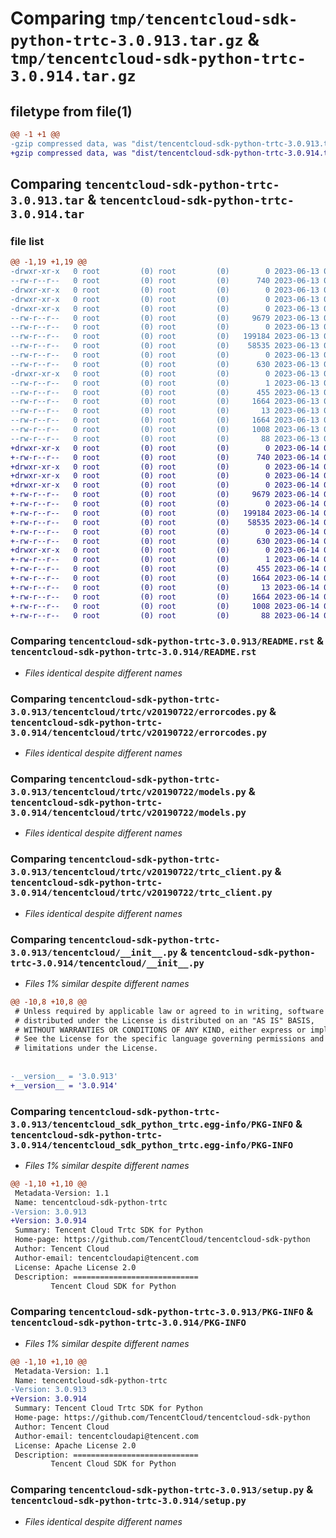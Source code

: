 # Comparing `tmp/tencentcloud-sdk-python-trtc-3.0.913.tar.gz` & `tmp/tencentcloud-sdk-python-trtc-3.0.914.tar.gz`

## filetype from file(1)

```diff
@@ -1 +1 @@
-gzip compressed data, was "dist/tencentcloud-sdk-python-trtc-3.0.913.tar", last modified: Tue Jun 13 02:28:17 2023, max compression
+gzip compressed data, was "dist/tencentcloud-sdk-python-trtc-3.0.914.tar", last modified: Wed Jun 14 00:37:42 2023, max compression
```

## Comparing `tencentcloud-sdk-python-trtc-3.0.913.tar` & `tencentcloud-sdk-python-trtc-3.0.914.tar`

### file list

```diff
@@ -1,19 +1,19 @@
-drwxr-xr-x   0 root         (0) root         (0)        0 2023-06-13 02:28:17.000000 tencentcloud-sdk-python-trtc-3.0.913/
--rw-r--r--   0 root         (0) root         (0)      740 2023-06-13 02:28:17.000000 tencentcloud-sdk-python-trtc-3.0.913/README.rst
-drwxr-xr-x   0 root         (0) root         (0)        0 2023-06-13 02:28:17.000000 tencentcloud-sdk-python-trtc-3.0.913/tencentcloud/
-drwxr-xr-x   0 root         (0) root         (0)        0 2023-06-13 02:28:17.000000 tencentcloud-sdk-python-trtc-3.0.913/tencentcloud/trtc/
-drwxr-xr-x   0 root         (0) root         (0)        0 2023-06-13 02:28:17.000000 tencentcloud-sdk-python-trtc-3.0.913/tencentcloud/trtc/v20190722/
--rw-r--r--   0 root         (0) root         (0)     9679 2023-06-13 02:28:17.000000 tencentcloud-sdk-python-trtc-3.0.913/tencentcloud/trtc/v20190722/errorcodes.py
--rw-r--r--   0 root         (0) root         (0)        0 2023-06-13 02:28:17.000000 tencentcloud-sdk-python-trtc-3.0.913/tencentcloud/trtc/v20190722/__init__.py
--rw-r--r--   0 root         (0) root         (0)   199184 2023-06-13 02:28:17.000000 tencentcloud-sdk-python-trtc-3.0.913/tencentcloud/trtc/v20190722/models.py
--rw-r--r--   0 root         (0) root         (0)    58535 2023-06-13 02:28:17.000000 tencentcloud-sdk-python-trtc-3.0.913/tencentcloud/trtc/v20190722/trtc_client.py
--rw-r--r--   0 root         (0) root         (0)        0 2023-06-13 02:28:17.000000 tencentcloud-sdk-python-trtc-3.0.913/tencentcloud/trtc/__init__.py
--rw-r--r--   0 root         (0) root         (0)      630 2023-06-13 02:28:17.000000 tencentcloud-sdk-python-trtc-3.0.913/tencentcloud/__init__.py
-drwxr-xr-x   0 root         (0) root         (0)        0 2023-06-13 02:28:17.000000 tencentcloud-sdk-python-trtc-3.0.913/tencentcloud_sdk_python_trtc.egg-info/
--rw-r--r--   0 root         (0) root         (0)        1 2023-06-13 02:28:17.000000 tencentcloud-sdk-python-trtc-3.0.913/tencentcloud_sdk_python_trtc.egg-info/dependency_links.txt
--rw-r--r--   0 root         (0) root         (0)      455 2023-06-13 02:28:17.000000 tencentcloud-sdk-python-trtc-3.0.913/tencentcloud_sdk_python_trtc.egg-info/SOURCES.txt
--rw-r--r--   0 root         (0) root         (0)     1664 2023-06-13 02:28:17.000000 tencentcloud-sdk-python-trtc-3.0.913/tencentcloud_sdk_python_trtc.egg-info/PKG-INFO
--rw-r--r--   0 root         (0) root         (0)       13 2023-06-13 02:28:17.000000 tencentcloud-sdk-python-trtc-3.0.913/tencentcloud_sdk_python_trtc.egg-info/top_level.txt
--rw-r--r--   0 root         (0) root         (0)     1664 2023-06-13 02:28:17.000000 tencentcloud-sdk-python-trtc-3.0.913/PKG-INFO
--rw-r--r--   0 root         (0) root         (0)     1008 2023-06-13 02:28:17.000000 tencentcloud-sdk-python-trtc-3.0.913/setup.py
--rw-r--r--   0 root         (0) root         (0)       88 2023-06-13 02:28:17.000000 tencentcloud-sdk-python-trtc-3.0.913/setup.cfg
+drwxr-xr-x   0 root         (0) root         (0)        0 2023-06-14 00:37:42.000000 tencentcloud-sdk-python-trtc-3.0.914/
+-rw-r--r--   0 root         (0) root         (0)      740 2023-06-14 00:37:42.000000 tencentcloud-sdk-python-trtc-3.0.914/README.rst
+drwxr-xr-x   0 root         (0) root         (0)        0 2023-06-14 00:37:42.000000 tencentcloud-sdk-python-trtc-3.0.914/tencentcloud/
+drwxr-xr-x   0 root         (0) root         (0)        0 2023-06-14 00:37:42.000000 tencentcloud-sdk-python-trtc-3.0.914/tencentcloud/trtc/
+drwxr-xr-x   0 root         (0) root         (0)        0 2023-06-14 00:37:42.000000 tencentcloud-sdk-python-trtc-3.0.914/tencentcloud/trtc/v20190722/
+-rw-r--r--   0 root         (0) root         (0)     9679 2023-06-14 00:37:42.000000 tencentcloud-sdk-python-trtc-3.0.914/tencentcloud/trtc/v20190722/errorcodes.py
+-rw-r--r--   0 root         (0) root         (0)        0 2023-06-14 00:37:42.000000 tencentcloud-sdk-python-trtc-3.0.914/tencentcloud/trtc/v20190722/__init__.py
+-rw-r--r--   0 root         (0) root         (0)   199184 2023-06-14 00:37:42.000000 tencentcloud-sdk-python-trtc-3.0.914/tencentcloud/trtc/v20190722/models.py
+-rw-r--r--   0 root         (0) root         (0)    58535 2023-06-14 00:37:42.000000 tencentcloud-sdk-python-trtc-3.0.914/tencentcloud/trtc/v20190722/trtc_client.py
+-rw-r--r--   0 root         (0) root         (0)        0 2023-06-14 00:37:42.000000 tencentcloud-sdk-python-trtc-3.0.914/tencentcloud/trtc/__init__.py
+-rw-r--r--   0 root         (0) root         (0)      630 2023-06-14 00:37:42.000000 tencentcloud-sdk-python-trtc-3.0.914/tencentcloud/__init__.py
+drwxr-xr-x   0 root         (0) root         (0)        0 2023-06-14 00:37:42.000000 tencentcloud-sdk-python-trtc-3.0.914/tencentcloud_sdk_python_trtc.egg-info/
+-rw-r--r--   0 root         (0) root         (0)        1 2023-06-14 00:37:42.000000 tencentcloud-sdk-python-trtc-3.0.914/tencentcloud_sdk_python_trtc.egg-info/dependency_links.txt
+-rw-r--r--   0 root         (0) root         (0)      455 2023-06-14 00:37:42.000000 tencentcloud-sdk-python-trtc-3.0.914/tencentcloud_sdk_python_trtc.egg-info/SOURCES.txt
+-rw-r--r--   0 root         (0) root         (0)     1664 2023-06-14 00:37:42.000000 tencentcloud-sdk-python-trtc-3.0.914/tencentcloud_sdk_python_trtc.egg-info/PKG-INFO
+-rw-r--r--   0 root         (0) root         (0)       13 2023-06-14 00:37:42.000000 tencentcloud-sdk-python-trtc-3.0.914/tencentcloud_sdk_python_trtc.egg-info/top_level.txt
+-rw-r--r--   0 root         (0) root         (0)     1664 2023-06-14 00:37:42.000000 tencentcloud-sdk-python-trtc-3.0.914/PKG-INFO
+-rw-r--r--   0 root         (0) root         (0)     1008 2023-06-14 00:37:42.000000 tencentcloud-sdk-python-trtc-3.0.914/setup.py
+-rw-r--r--   0 root         (0) root         (0)       88 2023-06-14 00:37:42.000000 tencentcloud-sdk-python-trtc-3.0.914/setup.cfg
```

### Comparing `tencentcloud-sdk-python-trtc-3.0.913/README.rst` & `tencentcloud-sdk-python-trtc-3.0.914/README.rst`

 * *Files identical despite different names*

### Comparing `tencentcloud-sdk-python-trtc-3.0.913/tencentcloud/trtc/v20190722/errorcodes.py` & `tencentcloud-sdk-python-trtc-3.0.914/tencentcloud/trtc/v20190722/errorcodes.py`

 * *Files identical despite different names*

### Comparing `tencentcloud-sdk-python-trtc-3.0.913/tencentcloud/trtc/v20190722/models.py` & `tencentcloud-sdk-python-trtc-3.0.914/tencentcloud/trtc/v20190722/models.py`

 * *Files identical despite different names*

### Comparing `tencentcloud-sdk-python-trtc-3.0.913/tencentcloud/trtc/v20190722/trtc_client.py` & `tencentcloud-sdk-python-trtc-3.0.914/tencentcloud/trtc/v20190722/trtc_client.py`

 * *Files identical despite different names*

### Comparing `tencentcloud-sdk-python-trtc-3.0.913/tencentcloud/__init__.py` & `tencentcloud-sdk-python-trtc-3.0.914/tencentcloud/__init__.py`

 * *Files 1% similar despite different names*

```diff
@@ -10,8 +10,8 @@
 # Unless required by applicable law or agreed to in writing, software
 # distributed under the License is distributed on an "AS IS" BASIS,
 # WITHOUT WARRANTIES OR CONDITIONS OF ANY KIND, either express or implied.
 # See the License for the specific language governing permissions and
 # limitations under the License.
 
 
-__version__ = '3.0.913'
+__version__ = '3.0.914'
```

### Comparing `tencentcloud-sdk-python-trtc-3.0.913/tencentcloud_sdk_python_trtc.egg-info/PKG-INFO` & `tencentcloud-sdk-python-trtc-3.0.914/tencentcloud_sdk_python_trtc.egg-info/PKG-INFO`

 * *Files 1% similar despite different names*

```diff
@@ -1,10 +1,10 @@
 Metadata-Version: 1.1
 Name: tencentcloud-sdk-python-trtc
-Version: 3.0.913
+Version: 3.0.914
 Summary: Tencent Cloud Trtc SDK for Python
 Home-page: https://github.com/TencentCloud/tencentcloud-sdk-python
 Author: Tencent Cloud
 Author-email: tencentcloudapi@tencent.com
 License: Apache License 2.0
 Description: ============================
         Tencent Cloud SDK for Python
```

### Comparing `tencentcloud-sdk-python-trtc-3.0.913/PKG-INFO` & `tencentcloud-sdk-python-trtc-3.0.914/PKG-INFO`

 * *Files 1% similar despite different names*

```diff
@@ -1,10 +1,10 @@
 Metadata-Version: 1.1
 Name: tencentcloud-sdk-python-trtc
-Version: 3.0.913
+Version: 3.0.914
 Summary: Tencent Cloud Trtc SDK for Python
 Home-page: https://github.com/TencentCloud/tencentcloud-sdk-python
 Author: Tencent Cloud
 Author-email: tencentcloudapi@tencent.com
 License: Apache License 2.0
 Description: ============================
         Tencent Cloud SDK for Python
```

### Comparing `tencentcloud-sdk-python-trtc-3.0.913/setup.py` & `tencentcloud-sdk-python-trtc-3.0.914/setup.py`

 * *Files identical despite different names*

